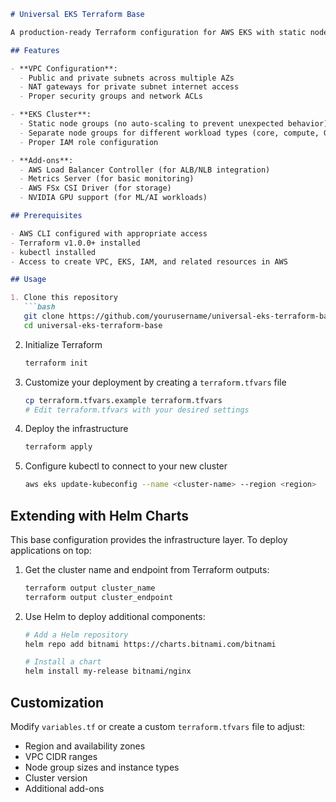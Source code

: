 
```markdown
# Universal EKS Terraform Base

A production-ready Terraform configuration for AWS EKS with static node groups, proper networking, and essential add-ons.

## Features

- **VPC Configuration**:
  - Public and private subnets across multiple AZs
  - NAT gateways for private subnet internet access
  - Proper security groups and network ACLs

- **EKS Cluster**:
  - Static node groups (no auto-scaling to prevent unexpected behavior)
  - Separate node groups for different workload types (core, compute, GPU)
  - Proper IAM role configuration

- **Add-ons**:
  - AWS Load Balancer Controller (for ALB/NLB integration)
  - Metrics Server (for basic monitoring)
  - AWS FSx CSI Driver (for storage)
  - NVIDIA GPU support (for ML/AI workloads)

## Prerequisites

- AWS CLI configured with appropriate access
- Terraform v1.0.0+ installed
- kubectl installed
- Access to create VPC, EKS, IAM, and related resources in AWS

## Usage

1. Clone this repository
   ```bash
   git clone https://github.com/yourusername/universal-eks-terraform-base.git
   cd universal-eks-terraform-base
   ```

2. Initialize Terraform
   ```bash
   terraform init
   ```

3. Customize your deployment by creating a `terraform.tfvars` file
   ```bash
   cp terraform.tfvars.example terraform.tfvars
   # Edit terraform.tfvars with your desired settings
   ```

4. Deploy the infrastructure
   ```bash
   terraform apply
   ```

5. Configure kubectl to connect to your new cluster
   ```bash
   aws eks update-kubeconfig --name <cluster-name> --region <region>
   ```

## Extending with Helm Charts

This base configuration provides the infrastructure layer. To deploy applications on top:

1. Get the cluster name and endpoint from Terraform outputs:
   ```bash
   terraform output cluster_name
   terraform output cluster_endpoint
   ```

2. Use Helm to deploy additional components:
   ```bash
   # Add a Helm repository
   helm repo add bitnami https://charts.bitnami.com/bitnami

   # Install a chart
   helm install my-release bitnami/nginx
   ```

## Customization

Modify `variables.tf` or create a custom `terraform.tfvars` file to adjust:

- Region and availability zones
- VPC CIDR ranges
- Node group sizes and instance types
- Cluster version
- Additional add-ons
